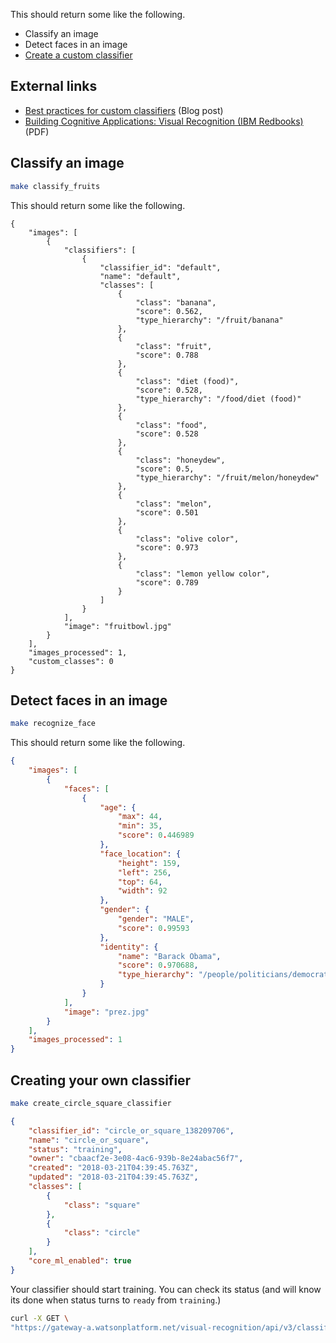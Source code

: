 This should return some like the following.

- Classify an image
- Detect faces in an image
- [Create a custom classifier](https://console.bluemix.net/docs/services/visual-recognition/tutorial-custom-classifier.html)

## External links

- [Best practices for custom classifiers](https://www.ibm.com/blogs/bluemix/2016/10/watson-visual-recognition-training-best-practices/) (Blog post)
- [Building Cognitive Applications: Visual Recognition (IBM Redbooks)](http://www.redbooks.ibm.com/redbooks/pdfs/sg248393.pdf) (PDF)

## Classify an image

```bash
make classify_fruits
```

This should return some like the following.

```
{
    "images": [
        {
            "classifiers": [
                {
                    "classifier_id": "default",
                    "name": "default",
                    "classes": [
                        {
                            "class": "banana",
                            "score": 0.562,
                            "type_hierarchy": "/fruit/banana"
                        },
                        {
                            "class": "fruit",
                            "score": 0.788
                        },
                        {
                            "class": "diet (food)",
                            "score": 0.528,
                            "type_hierarchy": "/food/diet (food)"
                        },
                        {
                            "class": "food",
                            "score": 0.528
                        },
                        {
                            "class": "honeydew",
                            "score": 0.5,
                            "type_hierarchy": "/fruit/melon/honeydew"
                        },
                        {
                            "class": "melon",
                            "score": 0.501
                        },
                        {
                            "class": "olive color",
                            "score": 0.973
                        },
                        {
                            "class": "lemon yellow color",
                            "score": 0.789
                        }
                    ]
                }
            ],
            "image": "fruitbowl.jpg"
        }
    ],
    "images_processed": 1,
    "custom_classes": 0
}
```

## Detect faces in an image

```bash
make recognize_face
```

This should return some like the following.

```json
{
    "images": [
        {
            "faces": [
                {
                    "age": {
                        "max": 44,
                        "min": 35,
                        "score": 0.446989
                    },
                    "face_location": {
                        "height": 159,
                        "left": 256,
                        "top": 64,
                        "width": 92
                    },
                    "gender": {
                        "gender": "MALE",
                        "score": 0.99593
                    },
                    "identity": {
                        "name": "Barack Obama",
                        "score": 0.970688,
                        "type_hierarchy": "/people/politicians/democrats/barack obama"
                    }
                }
            ],
            "image": "prez.jpg"
        }
    ],
    "images_processed": 1
}
```

## Creating your own classifier

```bash
make create_circle_square_classifier
```

```json
{
    "classifier_id": "circle_or_square_138209706",
    "name": "circle_or_square",
    "status": "training",
    "owner": "cbaacf2e-3e08-4ac6-939b-8e24abac56f7",
    "created": "2018-03-21T04:39:45.763Z",
    "updated": "2018-03-21T04:39:45.763Z",
    "classes": [
        {
            "class": "square"
        },
        {
            "class": "circle"
        }
    ],
    "core_ml_enabled": true
}
```

Your classifier should start training. You can check its status (and will know its done when status turns to `ready` from `training`.)

```bash
curl -X GET \
"https://gateway-a.watsonplatform.net/visual-recognition/api/v3/classifiers/{classifier_id}?api_key={api_key}&version=2016-05-20"
```